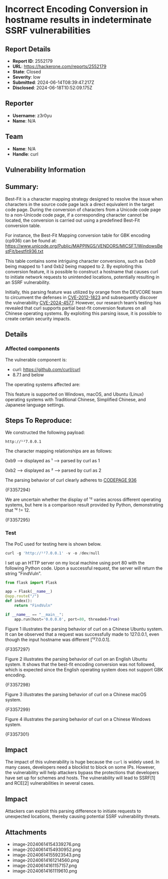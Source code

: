# Incorrect Encoding Conversion in hostname  results in indeterminate SSRF vulnerabilities

## Report Details
- **Report ID**: 2552179
- **URL**: https://hackerone.com/reports/2552179
- **State**: Closed
- **Severity**: low
- **Submitted**: 2024-06-14T08:39:47.217Z
- **Disclosed**: 2024-06-18T10:52:09.175Z

## Reporter
- **Username**: z3r0yu
- **Name**: N/A

## Team
- **Name**: N/A
- **Handle**: curl

## Vulnerability Information
## Summary:
Best-Fit is a character mapping strategy designed to resolve the issue when characters in the source code page lack a direct equivalent in the target code page. During the conversion of characters from a Unicode code page to a non-Unicode code page, if a corresponding character cannot be located, the conversion is carried out using a predefined Best-Fit conversion table.

For instance, the Best-Fit Mapping conversion table for GBK encoding (cp936) can be found at: https://www.unicode.org/Public/MAPPINGS/VENDORS/MICSFT/WindowsBestFit/bestfit936.txt

This table contains some intriguing character conversions, such as 0xb9 being mapped to 1 and 0xb2 being mapped to 2. By exploiting this conversion feature, it is possible to construct a hostname that causes curl to initiate network requests to unintended locations, potentially resulting in an SSRF vulnerability.

Initially, this parsing feature was utilized by orange from the DEVCORE team to circumvent the defenses in [CVE-2012-1823](https://www.kb.cert.org/vuls/id/520827) and subsequently discover the vulnerability [CVE-2024-4577](https://devco.re/blog/2024/06/06/security-alert-cve-2024-4577-php-cgi-argument-injection-vulnerability-en/). However, our research team’s testing has revealed that curl supports partial best-fit conversion features on all Chinese operating systems. By exploiting this parsing issue, it is possible to create certain security impacts.

## Details

### Affected components

The vulnerable component is:

- curl: https://github.com/curl/curl
- 8.7.1 and below

The operating systems affected are:

This feature is supported on Windows, macOS, and Ubuntu (Linux) operating systems with Traditional Chinese, Simplified Chinese, and Japanese language settings.

## Steps To Reproduce:
We constructed the following payload:

```
http://¹²7.0.0.1
```

The character mapping relationships are as follows:

0xb9 --> displayed as ¹ --> parsed by curl as 1

0xb2 --> displayed as ² --> parsed by curl as 2

The parsing behavior of curl clearly adheres to  [CODEPAGE 936](https://www.unicode.org/Public/MAPPINGS/VENDORS/MICSFT/WindowsBestFit/bestfit936.txt)

{F3357294}

We are uncertain whether the display of ¹² varies across different operating systems, but here is a comparison result provided by Python, demonstrating that ¹² != 12.

{F3357295}

### Test

The PoC used for testing here is shown below.

```python
curl -g 'http://¹²7.0.0.1' -v -o /dev/null
```

I set up an HTTP server on my local machine using port 80 with the following Python code. Upon a successful request, the server will return the string "FindVuln".

```Python
from flask import Flask

app = Flask(__name__)
@app.route("/")
def index():
    return "FindVuln"

if __name__ == "__main__":
    app.run(host='0.0.0.0', port=80, threaded=True)

```

Figure 1 illustrates the parsing behavior of curl on a Chinese Ubuntu system. It can be observed that a request was successfully made to 127.0.0.1, even though the input hostname was different [¹²7.0.0.1].

{F3357297}

Figure 2 illustrates the parsing behavior of curl on an English Ubuntu system. It shows that the best-fit encoding conversion was not followed, which is expected since the English operating system does not support GBK encoding.

{F3357298}

Figure 3 illustrates the parsing behavior of curl on a Chinese macOS system.

{F3357299}

Figure 4 illustrates the parsing behavior of curl on a Chinese Windows system.

{F3357301}


##  Impact
The impact of this vulnerability is huge because the `curl`  is widely used. In many cases, developers need a blocklist to block on some IPs. However, the vulnerability will help attackers bypass the protections that developers have set up for schemes and hosts. The vulnerability will lead to SSRF[1] and RCE[2] vulnerabilities in several cases.

## Impact

Attackers can exploit this parsing difference to initiate requests to unexpected locations, thereby causing potential SSRF vulnerability threats.

## Attachments
- image-20240614154339276.png
- image-20240614154930952.png
- image-20240614155923543.png
- image-20240614161214560.png
- image-20240614161157157.png
- image-20240614161119610.png
